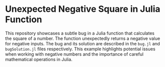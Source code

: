 # Unexpected Negative Square in Julia Function

This repository showcases a subtle bug in a Julia function that calculates the square of a number. The function unexpectedly returns a negative value for negative inputs. The bug and its solution are described in the `bug.jl` and `bugSolution.jl` files respectively.  This example highlights potential issues when working with negative numbers and the importance of careful mathematical operations in Julia.
